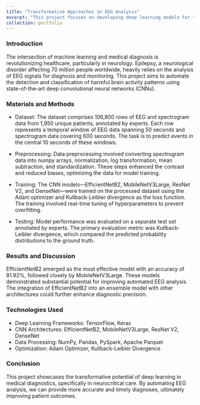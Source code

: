 ```yaml
---
title: "Transformative Approaches in EEG Analysis"
excerpt: "This project focuses on developing deep learning models for the classification of harmful brain activity patterns in EEG data from critically ill patients. By leveraging CNN architectures such as EfficientNetB2, MobileNetV3Large, ResNet V2, and DenseNet, we aim to improve the accuracy and efficiency of automated EEG analysis in neurocritical care settings."
collection: portfolio
---
```


### Introduction
The intersection of machine learning and medical diagnosis is revolutionizing healthcare, particularly in neurology. Epilepsy, a neurological disorder affecting 70 million people worldwide, heavily relies on the analysis of EEG signals for diagnosis and monitoring. This project aims to automate the detection and classification of harmful brain activity patterns using state-of-the-art deep convolutional neural networks (CNNs).

### Materials and Methods

- Dataset: The dataset comprises 106,800 rows of EEG and spectrogram data from 1,950 unique patients, annotated by experts. Each row represents a temporal window of EEG data spanning 50 seconds and spectrogram data covering 600 seconds. The task is to predict events in the central 10 seconds of these windows.

- Preprocessing: Data preprocessing involved converting spectrogram data into numpy arrays, normalization, log transformation, mean subtraction, and standardization. These steps enhanced the contrast and reduced biases, optimizing the data for model training.

- Training: The CNN models—EfficientNetB2, MobileNetV3Large, ResNet V2, and DenseNet—were trained on the processed dataset using the Adam optimizer and Kullback-Leibler divergence as the loss function. The training involved real-time tuning of hyperparameters to prevent overfitting.

- Testing: Model performance was evaluated on a separate test set annotated by experts. The primary evaluation metric was Kullback-Leibler divergence, which compared the predicted probability distributions to the ground truth.

### Results and Discussion
EfficientNetB2 emerged as the most effective model with an accuracy of 81.92%, followed closely by MobileNetV3Large. These models demonstrated substantial potential for improving automated EEG analysis. The integration of EfficientNetB2 into an ensemble model with other architectures could further enhance diagnostic precision.

### Technologies Used

- Deep Learning Frameworks: TensorFlow, Keras
- CNN Architectures: EfficientNetB2, MobileNetV3Large, ResNet V2, DenseNet
- Data Processing: NumPy, Pandas, PySpark, Apache Parquet
- Optimization: Adam Optimizer, Kullback-Leibler Divergence

### Conclusion
This project showcases the transformative potential of deep learning in medical diagnostics, specifically in neurocritical care. By automating EEG analysis, we can provide more accurate and timely diagnoses, ultimately improving patient outcomes.
